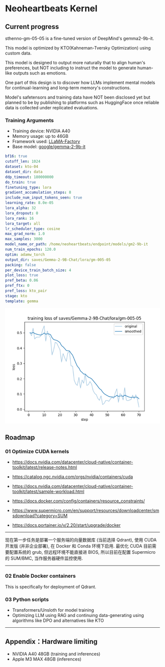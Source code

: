 # Neoheartbeats Kernel

## Current progress

sthenno-gm-05-05 is a fine-tuned version of DeepMind's gemma2-9b-it.

This model is optimized by KTO(Kahneman-Tversky Optimization) using custom data.

This model is designed to output more naturally that to align human's preferences,
but NOT including to instruct the model to generate human-like outputs such as emotions.

One part of this design is to discover how LLMs implement mental models for
continual-learning and long-term memory's constructions.

Model's safetensors and training data have NOT been disclosed yet but planned to be by
publishing to platforms such as HuggingFace once reliable data is collected under
replicated evaluations.

### Training Arguments

- Training device: NVIDIA A40
- Memory usage: up to 46GB
- Framework used: [LLaMA-Factory](https://github.com/hiyouga/LLaMA-Factory)
- Base model: [google/gemma-2-9b-it](https://huggingface.co/google/gemma-2-9b-it)

```yaml
bf16: true
cutoff_len: 1024
dataset: kto-04
dataset_dir: data
ddp_timeout: 180000000
do_train: true
finetuning_type: lora
gradient_accumulation_steps: 8
include_num_input_tokens_seen: true
learning_rate: 8.0e-05
lora_alpha: 32
lora_dropout: 0
lora_rank: 16
lora_target: all
lr_scheduler_type: cosine
max_grad_norm: 1.0
max_samples: 3000
model_name_or_path: /home/neoheartbeats/endpoint/models/gm2-9b-it
num_train_epochs: 120.0
optim: adamw_torch
output_dir: saves/Gemma-2-9B-Chat/lora/gm-005-05
packing: false
per_device_train_batch_size: 4
plot_loss: true
pref_beta: 0.06
pref_ftx: 0
pref_loss: kto_pair
stage: kto
template: gemma
```

![training_loss](./images/training_loss.png)

## Roadmap
### 01 Optimize CUDA kernels

- https://docs.nvidia.com/datacenter/cloud-native/container-toolkit/latest/release-notes.html

- https://catalog.ngc.nvidia.com/orgs/nvidia/containers/cuda

- https://docs.nvidia.com/datacenter/cloud-native/container-toolkit/latest/sample-workload.html

- https://docs.docker.com/config/containers/resource_constraints/

- https://www.supermicro.com/en/support/resources/downloadcenter/smsdownload?category=SUM

- https://docs.portainer.io/v/2.20/start/upgrade/docker

---

现在第一步任务是部署一个服务端的向量数据库 (当前选择 Qdrant),
使用 CUDA 开发版 (并非企业部署), 在 Docker 和 Conda 环境下启用.
最优化 CUDA 目前需要配置系统的 grub, 但远程环境不能直接进 BIOS,
所以目前在配置 Supermicro 的 SUM/BMC, 当作服务器硬件监控使用.

---

### 02 Enable Docker containers

This is specifically for deployment of Qdrant.

### 03 Python scripts

- Transformers/Unsloth for model training
- Optimizing LLM using RAG and continuing data-generating using algorithms like DPO and
alternatives like KTO

---

## Appendix：Hardware limiting

- NVIDIA A40 48GB (training and inferences)
- Apple M3 MAX 48GB (inferences)
